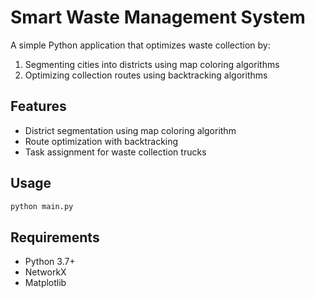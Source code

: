 # Smart Waste Management System

A simple Python application that optimizes waste collection by:
1. Segmenting cities into districts using map coloring algorithms
2. Optimizing collection routes using backtracking algorithms

## Features
- District segmentation using map coloring algorithm
- Route optimization with backtracking
- Task assignment for waste collection trucks

## Usage
```bash
python main.py
```

## Requirements
- Python 3.7+
- NetworkX
- Matplotlib 